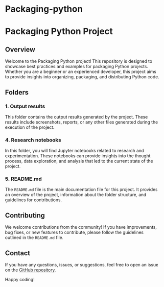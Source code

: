 # Packaging-python

# Packaging Python Project

## Overview

Welcome to the Packaging Python project! This repository is designed to showcase best practices and examples for packaging Python projects. Whether you are a beginner or an experienced developer, this project aims to provide insights into organizing, packaging, and distributing Python code.

## Folders

### 1. Output results

This folder contains the output results generated by the project. These results  include screenshots, reports, or any other files generated during the execution of the project.

### 4. Research notebooks

In this folder, you will find Jupyter notebooks related to research and experimentation. These notebooks can provide insights into the thought process, data exploration, and analysis that led to the current state of the project.

### 5. README.md

The `README.md` file is the main documentation file for this project. It provides an overview of the project, information about the folder structure, and guidelines for contributions.

## Contributing

We welcome contributions from the community! If you have improvements, bug fixes, or new features to contribute, please follow the guidelines outlined in the `README.md` file.

## Contact

If you have any questions, issues, or suggestions, feel free to open an issue on the [GitHub repository](https://github.com/SmailYASSINE/Packaging-python/issues).

Happy coding!
